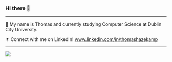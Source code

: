 ### Hi there :wave: 

---

🌊 My name is Thomas and currently studying Computer Science at Dublin City University.  

⚜️ Connect with me on LinkedIn! www.linkedin.com/in/thomashazekamp  

---
<img align="center" src="https://github-readme-stats.vercel.app/api/top-langs/?username=thomashazekamp&theme=dracula&langs_count=10&layout=compact" />
